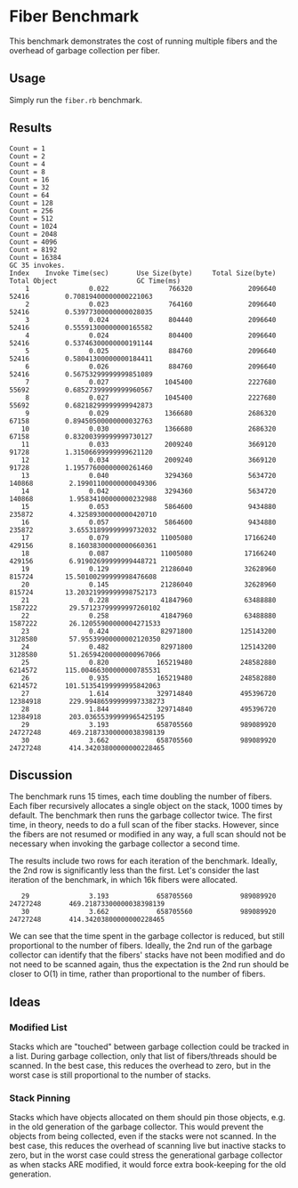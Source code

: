 # Fiber Benchmark

This benchmark demonstrates the cost of running multiple fibers and the overhead of garbage collection per fiber.

## Usage

Simply run the `fiber.rb` benchmark.

## Results

```
Count = 1
Count = 2
Count = 4
Count = 8
Count = 16
Count = 32
Count = 64
Count = 128
Count = 256
Count = 512
Count = 1024
Count = 2048
Count = 4096
Count = 8192
Count = 16384
GC 35 invokes.
Index    Invoke Time(sec)       Use Size(byte)     Total Size(byte)         Total Object                    GC Time(ms)
    1               0.022               766320              2096640                52416         0.70819400000000221063
    2               0.023               764160              2096640                52416         0.53977300000000028035
    3               0.024               804440              2096640                52416         0.55591300000000165582
    4               0.024               804400              2096640                52416         0.53746300000000191144
    5               0.025               884760              2096640                52416         0.58041300000000184411
    6               0.026               884760              2096640                52416         0.56753299999999851089
    7               0.027              1045400              2227680                55692         0.68527399999999960567
    8               0.027              1045400              2227680                55692         0.68218299999999942873
    9               0.029              1366680              2686320                67158         0.89450500000000032763
   10               0.030              1366680              2686320                67158         0.83200399999999730127
   11               0.033              2009240              3669120                91728         1.31506699999999621120
   12               0.034              2009240              3669120                91728         1.19577600000000261460
   13               0.040              3294360              5634720               140868         2.19901100000000049306
   14               0.042              3294360              5634720               140868         1.95834100000000232988
   15               0.053              5864600              9434880               235872         4.32589300000000420710
   16               0.057              5864600              9434880               235872         3.65531899999999732032
   17               0.079             11005080             17166240               429156         8.16038300000000660361
   18               0.087             11005080             17166240               429156         6.91902699999999448721
   19               0.129             21286040             32628960               815724        15.50100299999998476608
   20               0.145             21286040             32628960               815724        13.20321999999998752173
   21               0.228             41847960             63488880              1587222        29.57123799999997260102
   22               0.258             41847960             63488880              1587222        26.12055900000004271533
   23               0.424             82971800            125143200              3128580        57.95539900000002120350
   24               0.482             82971800            125143200              3128580        51.26594200000000967066
   25               0.820            165219480            248582880              6214572       115.00466300000000785531
   26               0.935            165219480            248582880              6214572       101.51354199999995842063
   27               1.614            329714840            495396720             12384918       229.99486599999997338273
   28               1.844            329714840            495396720             12384918       203.03655399999965425195
   29               3.193            658705560            989089920             24727248       469.21873300000038398139
   30               3.662            658705560            989089920             24727248       414.34203800000000228465
```

## Discussion

The benchmark runs 15 times, each time doubling the number of fibers. Each fiber recursively allocates a single object on the stack, 1000 times by default. The benchmark then runs the garbage collector twice. The first time, in theory, needs to do a full scan of the fiber stacks. However, since the fibers are not resumed or modified in any way, a full scan should not be necessary when invoking the garbage collector a second time.

The results include two rows for each iteration of the benchmark. Ideally, the 2nd row is significantly less than the first. Let's consider the last iteration of the benchmark, in which 16k fibers were allocated.

```
   29               3.193            658705560            989089920             24727248       469.21873300000038398139
   30               3.662            658705560            989089920             24727248       414.34203800000000228465
```

We can see that the time spent in the garbage collector is reduced, but still proportional to the number of fibers. Ideally, the 2nd run of the garbage collector can identify that the fibers' stacks have not been modified and do not need to be scanned again, thus the expectation is the 2nd run should be closer to O(1) in time, rather than proportional to the number of fibers.

## Ideas

### Modified List

Stacks which are "touched" between garbage collection could be tracked in a list. During garbage collection, only that list of fibers/threads should be scanned. In the best case, this reduces the overhead to zero, but in the worst case is still proportional to the number of stacks.

### Stack Pinning

Stacks which have objects allocated on them should pin those objects, e.g. in the old generation of the garbage collector. This would prevent the objects from being collected, even if the stacks were not scanned. In the best case, this reduces the overhead of scanning live but inactive stacks to zero, but in the worst case could stress the generational garbage collector as when stacks ARE modified, it would force extra book-keeping for the old generation.

